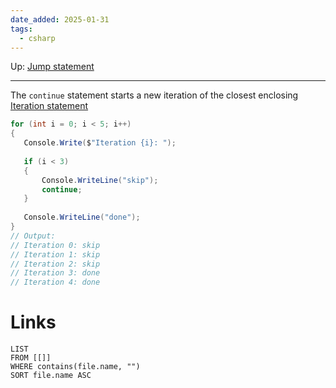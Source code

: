 ```yaml
---
date_added: 2025-01-31
tags:
  - csharp
---
```

Up: [Jump statement](Jump%20statement.md)
___
 The `continue` statement starts a new iteration of the closest enclosing [Iteration statement](Iteration%20statement.md)
 ```cs
 for (int i = 0; i < 5; i++)
{
    Console.Write($"Iteration {i}: ");
    
    if (i < 3)
    {
        Console.WriteLine("skip");
        continue;
    }
    
    Console.WriteLine("done");
}
// Output:
// Iteration 0: skip
// Iteration 1: skip
// Iteration 2: skip
// Iteration 3: done
// Iteration 4: done
```
# Links
```dataview
LIST
FROM [[]]
WHERE contains(file.name, "")
SORT file.name ASC
```
